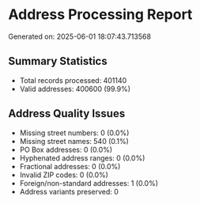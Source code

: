 # Address Processing Report
Generated on: 2025-06-01 18:07:43.713568

## Summary Statistics
- Total records processed: 401140
- Valid addresses: 400600 (99.9%)

## Address Quality Issues
- Missing street numbers: 0 (0.0%)
- Missing street names: 540 (0.1%)
- PO Box addresses: 0 (0.0%)
- Hyphenated address ranges: 0 (0.0%)
- Fractional addresses: 0 (0.0%)
- Invalid ZIP codes: 0 (0.0%)
- Foreign/non-standard addresses: 1 (0.0%)
- Address variants preserved: 0